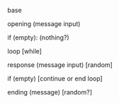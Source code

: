 base

opening (message input)

if (empty): (nothing?)

loop [while]

   response (message input) [random]

   if (empty) [continue or end loop]
    
ending (message) [random?]